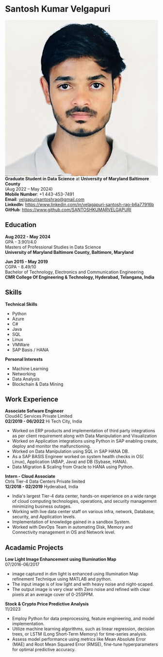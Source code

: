 # Santosh Kumar Velgapuri

<img src="Docs/SantoshKumarVelgapuri.jpg" align="right">

**Graduate Student in Data Science** at **University of Maryland Baltimore County**  
(Aug 2022 – May 2024)  
**Mobile Number**: +1 443-453-7491  
**Email**: velgapurisantoshrao@gmail.com  
**LinkedIn**: https://www.linkedin.com/in/velagapuri-santosh-rao-b6a77916b  
**GitHub**: https://www.github.com/SANTOSHKUMARVELGAPURI  

## Education
**Aug 2022 - May 2024**   
GPA - 3.901/4.0  
Masters of Professional Studies in Data Science   
**University of Maryland Baltimore County, Baltimore, Maryland**  

**Jun 2015 - May 2019**    
CGPA - 8.49/10  
Bachelor of Technology, Electronics and Communication Engineering  
**CMR College Of Engineering & Technology, Hyderabad, Telangana, India**  

## Skills
**Technical Skills**
- Python
- Azure
- C#
- Java
- SQL
- Linux
- VMWare
- SAP Basis / HANA

**Personal Interests**
- Machine Learning
- Networking
- Data Analysis
- Blockchain & Data Mining

## Work Experience
**Associate Sofware Engineer**   
Cloud4C Services Private Limited  
**02/2019 - 06/2022**  Hi Tech City, India 
- Worked on ERP products and implementation of third party integrations as per client requirement along with Data Manipulation and Visualization 
- Worked on Application integrations using Python in SAP enabling create, deploy and monitor the malfunctioning. 
- Worked on Data Manipulation using SQL in SAP HANA DB. 
- As a SAP BASIS Engineer worked on system health checks in OS( Linux), Application (ABAP, Java) and DB (Sybase, HANA). 
- Data Migration & Scaling from Oracle to HANA using Python.

**Intern - Cloud Associate**  
Ctrls Tier-4 Data Centers Private limited  
**12/2018 - 02/2019**  Hyderabad, India 
- India's largest Tier-4 data center, hands-on experience on a wide range of cloud computing technologies, operations, and security management minimizing business outages. 
- Working with live data center staff on various infra, network, Database, security, and Application levels. 
- Implementation of knowledge gained in a sandbox System.
- Worked with DevOps Team in automating Disk, Memory and Connectivity management in OS and Network level.

## Acadamic Projects
**Low Light Image Enhancement using Illumination Map**  
07/2016-06/2017
- image captured in dim light is enhanced using Illumination Map refinement Technique using MATLAB and python.
- The input image is of low light and with heavy noise and night-scaped.
- The output image is very clear with Zero noise and refined with clear pixels at an average cover of 0-255PPM.

**Stock & Crypto Price Predictive Analysis**  
11/2023
- Employ Python for data preprocessing, feature engineering, and model implementation.
- Utilize machine learning algorithms, such as linear regression, decision trees, or LSTM (Long Short-Term Memory) for time-series analysis.
- Assess model performance using metrics like Mean Absolute Error (MAE) and Root Mean Squared Error (RMSE), fine-tune hyperparameters for optimal predictive accuracy.
  
